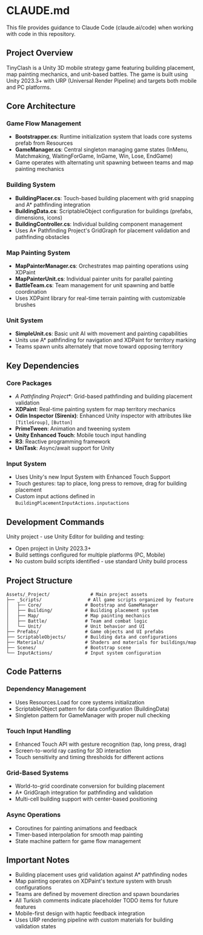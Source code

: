 # CLAUDE.md

This file provides guidance to Claude Code (claude.ai/code) when working with code in this repository.

## Project Overview

TinyClash is a Unity 3D mobile strategy game featuring building placement, map painting mechanics, and unit-based battles. The game is built using Unity 2023.3+ with URP (Universal Render Pipeline) and targets both mobile and PC platforms.

## Core Architecture

### Game Flow Management
- **Bootstrapper.cs**: Runtime initialization system that loads core systems prefab from Resources
- **GameManager.cs**: Central singleton managing game states (InMenu, Matchmaking, WaitingForGame, InGame, Win, Lose, EndGame)
- Game operates with alternating unit spawning between teams and map painting mechanics

### Building System
- **BuildingPlacer.cs**: Touch-based building placement with grid snapping and A* pathfinding integration
- **BuildingData.cs**: ScriptableObject configuration for buildings (prefabs, dimensions, icons)
- **BuildingController.cs**: Individual building component management
- Uses A* Pathfinding Project's GridGraph for placement validation and pathfinding obstacles

### Map Painting System
- **MapPainterManager.cs**: Orchestrates map painting operations using XDPaint
- **MapPainterUnit.cs**: Individual painter units for parallel painting
- **BattleTeam.cs**: Team management for unit spawning and battle coordination
- Uses XDPaint library for real-time terrain painting with customizable brushes

### Unit System
- **SimpleUnit.cs**: Basic unit AI with movement and painting capabilities
- Units use A* pathfinding for navigation and XDPaint for territory marking
- Teams spawn units alternately that move toward opposing territory

## Key Dependencies

### Core Packages
- **A* Pathfinding Project**: Grid-based pathfinding and building placement validation
- **XDPaint**: Real-time painting system for map territory mechanics
- **Odin Inspector (Sirenix)**: Enhanced Unity inspector with attributes like `[TitleGroup]`, `[Button]`
- **PrimeTween**: Animation and tweening system
- **Unity Enhanced Touch**: Mobile touch input handling
- **R3**: Reactive programming framework
- **UniTask**: Async/await support for Unity

### Input System
- Uses Unity's new Input System with Enhanced Touch Support
- Touch gestures: tap to place, long press to remove, drag for building placement
- Custom input actions defined in `BuildingPlacementInputActions.inputactions`

## Development Commands

Unity project - use Unity Editor for building and testing:
- Open project in Unity 2023.3+
- Build settings configured for multiple platforms (PC, Mobile)
- No custom build scripts identified - use standard Unity build process

## Project Structure

```
Assets/_Project/               # Main project assets
├── _Scripts/                 # All game scripts organized by feature
│   ├── Core/                # Bootstrap and GameManager
│   ├── Building/            # Building placement system
│   ├── Map/                 # Map painting mechanics
│   ├── Battle/              # Team and combat logic
│   └── Unit/                # Unit behavior and UI
├── Prefabs/                 # Game objects and UI prefabs
├── ScriptableObjects/       # Building data and configurations
├── Materials/               # Shaders and materials for buildings/map
├── Scenes/                  # Bootstrap scene
└── InputActions/            # Input system configuration
```

## Code Patterns

### Dependency Management
- Uses Resources.Load for core systems initialization
- ScriptableObject pattern for data configuration (BuildingData)
- Singleton pattern for GameManager with proper null checking

### Touch Input Handling
- Enhanced Touch API with gesture recognition (tap, long press, drag)
- Screen-to-world ray casting for 3D interaction
- Touch sensitivity and timing thresholds for different actions

### Grid-Based Systems
- World-to-grid coordinate conversion for building placement
- A* GridGraph integration for pathfinding and validation
- Multi-cell building support with center-based positioning

### Async Operations
- Coroutines for painting animations and feedback
- Timer-based interpolation for smooth map painting
- State machine pattern for game flow management

## Important Notes

- Building placement uses grid validation against A* pathfinding nodes
- Map painting operates on XDPaint's texture system with brush configurations
- Teams are defined by movement direction and spawn boundaries
- All Turkish comments indicate placeholder TODO items for future features
- Mobile-first design with haptic feedback integration
- Uses URP rendering pipeline with custom materials for building validation states